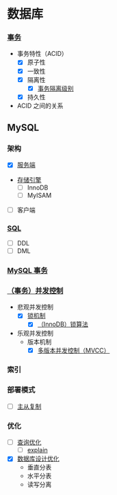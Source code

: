 # 数据库

### [事务](/docs/事务)
- 事务特性（ACID）
    - [x] 原子性
    - [x] 一致性
    - [x] 隔离性
        - [x] [事务隔离级别](/docs/事务/事务隔离级别.md)
    - [x] 持久性
- ACID 之间的关系


## MySQL

### 架构
- [x] [服务端](/docs/MySQL/架构/服务端.md)
- [存储引擎](/docs/MySQL/架构/存储引擎.md)
    - [ ] InnoDB
    - [ ] MyISAM
- [ ] 客户端

### [SQL](/docs/MySQL/SQL)
- [ ] DDL
- [ ] DML

### [MySQL 事务](/docs/MySQL/事务.md)

### [（事务）并发控制](/docs/MySQL/并发控制)
- 悲观并发控制
    - [x] [锁机制](/docs/MySQL/并发控制/锁机制.md)
        - [x] [（InnoDB）锁算法](/docs/MySQL/并发控制/锁算法.md)
- 乐观并发控制
    - 版本机制
        - [x] [多版本并发控制（MVCC）](/docs/MySQL/并发控制/多版本并发控制.md)

### 索引


### 部署模式
- [ ] [主从复制](/docs/MySQL/主从复制.md)

### 优化
- [ ] [查询优化](/docs/MySQL/优化/查询优化.md)
    - [ ] [explain](/docs/MySQL/SQL/explain.md)
- [x] [数据库设计优化](/docs/MySQL/优化/数据库设计优化.md)
    - 垂直分表
    - 水平分表
    - 读写分离